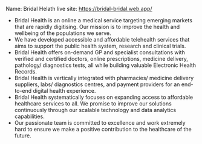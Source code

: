 
Name: Bridal Helath
live site: https://bridal-bridal.web.app/ 

* Bridal Health is an online a medical service targeting emerging markets that are rapidly digitising. 
Our mission is to improve the health and wellbeing of the populations we serve. 
* We have developed accessible and affordable telehealth services that aims to support the public health system, research and clinical trials. 
* Bridal Health offers on-demand GP and specialist consultations with verified and certified doctors, online prescriptions, medicine delivery, pathology/ diagnostics tests, all while building valuable Electronic Health Records. 
* Bridal Health is vertically integrated with pharmacies/ medicine delivery suppliers, labs/ diagnostics centres, and payment providers for an end-to-end digital health experience. 
* Bridal Health systematically focuses on expanding access to affordable healthcare services to all. We promise to improve our solutions continuously through our scalable technology and data analytics capabilities. 
* Our passionate team is committed to excellence and work extremely hard to ensure we make a positive contribution to the healthcare of the future.